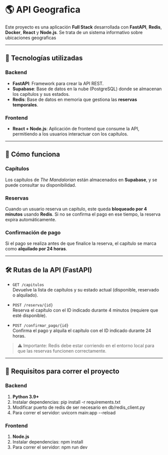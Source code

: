# 🌎 API Geografica

Este proyecto es una aplicación **Full Stack** desarrollada con **FastAPI**, **Redis**, **Docker**, **React** y **Node.js**. 
Se trata de un sistema informativo sobre ubicaciones geograficas

---

## 🧠 Tecnologías utilizadas

### Backend
- **FastAPI**: Framework para crear la API REST.
- **Supabase**: Base de datos en la nube (PostgreSQL) donde se almacenan los capítulos y sus estados.
- **Redis**: Base de datos en memoria que gestiona las **reservas temporales**.

### Frontend
- **React + Node.js**: Aplicación de frontend que consume la API, permitiendo a los usuarios interactuar con los capítulos.

---

## 🚀 Cómo funciona

### Capítulos
Los capítulos de _The Mandalorian_ están almacenados en **Supabase**, y se puede consultar su disponibilidad.

### Reservas
Cuando un usuario reserva un capítulo, este queda **bloqueado por 4 minutos** usando **Redis**. Si no se confirma el pago en ese tiempo, la reserva expira automáticamente.

### Confirmación de pago
Si el pago se realiza antes de que finalice la reserva, el capítulo se marca como **alquilado por 24 horas**.

---

## 🛠️ Rutas de la API (FastAPI)

- `GET /capitulos`  
  Devuelve la lista de capítulos y su estado actual (disponible, reservado o alquilado).

- `POST /reserva/{id}`  
  Reserva el capítulo con el ID indicado durante 4 minutos (requiere que esté disponible).

- `POST /confirmar_pago/{id}`  
  Confirma el pago y alquila el capítulo con el ID indicado durante 24 horas.

> ⚠️ Importante: Redis debe estar corriendo en el entorno local para que las reservas funcionen correctamente.

---

## 🧪 Requisitos para correr el proyecto

### Backend

1. **Python 3.9+**
2. Instalar dependencias:
   pip install -r requirements.txt
3. Modificar puerto de redis de ser necesario en db/redis_client.py
4. Para correr el servidor:
   uvicorn main:app --reload

### Frontend
1. **Node.js**
2. Instalar dependencias:
   npm install
3. Para correr el servidor:
   npm run dev

 
 
